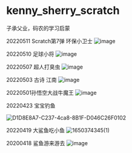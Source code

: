 # kenny_sherry_scratch
子承父业，码农的学习启蒙

20220511 Scratch第7弹  环保小卫士
![image](https://user-images.githubusercontent.com/28592300/167867358-9640b5f5-ca26-482e-a73e-fc4cd189f245.png)


20220510 足球小将
![image](https://user-images.githubusercontent.com/28592300/167646796-dc2f25ec-749c-4814-94dd-426fd8ea8f6f.png)


20220507 超人打臭虫
![image](https://user-images.githubusercontent.com/28592300/167258394-145ada64-aec1-41a9-b0ba-7f5c14b061b2.png)


20220503 古诗 江南
![image](https://user-images.githubusercontent.com/28592300/166453339-345257c9-ec25-4ba6-a99b-0bdfa20f08eb.png)


20220501孙悟空大战牛魔王
![image](https://user-images.githubusercontent.com/28592300/166148149-310b6f65-a8f7-4a46-a2c2-9ab0fd2fa30f.png)


20220423 宝宝钓鱼

![D1D8E8A7-C237-4ca8-8B1F-D046C26F0102](https://user-images.githubusercontent.com/28592300/164896599-62778f53-cdd2-40bf-8e33-17dcddcbc5bc.png)


20220419 大鲨鱼吃小鱼
![1650374345(1)](https://user-images.githubusercontent.com/28592300/164013425-6e5cda2f-6fb8-46f0-8f64-4168812b8996.png)


20200418 鲨鱼游来游去
![image](https://user-images.githubusercontent.com/28592300/163818448-a06e4fda-c605-495d-8f00-69c606d7c6d4.png)
